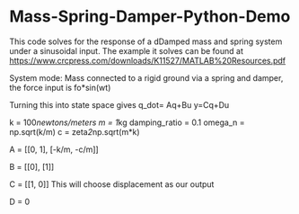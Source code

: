 # Mass-Spring-Damper-Python-Demo
This code solves for the response of a dDamped mass and spring system under a sinusoidal  input. The example it solves can be found
at  https://www.crcpress.com/downloads/K11527/MATLAB%20Resources.pdf


System mode: Mass connected to a rigid ground via a spring and damper, the force input is fo*sin(wt)


Turning this into state space gives 
q_dot= Aq+Bu
y=Cq+Du


k = 100*newtons/meters
m = 1*kg
damping_ratio = 0.1
omega_n = np.sqrt(k/m)
c = zeta*2*np.sqrt(m*k)

A = [[0, 1], [-k/m, -c/m]]


B = [[0], [1]]


C = [[1, 0]]         This will choose displacement as our output


D = 0

